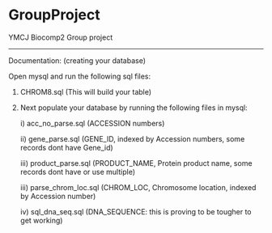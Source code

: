 # GroupProject
YMCJ Biocomp2 Group project

----------------------------------------------------------------------------

Documentation: (creating your database)

Open mysql and run the following sql files:

1. CHROM8.sql (This will build your table)

2. Next populate your database by running the following files in mysql:

    i) acc_no_parse.sql (ACCESSION numbers)
    
    ii) gene_parse.sql (GENE_ID, indexed by Accession numbers, some records dont have Gene_id)
    
    iii) product_parse.sql (PRODUCT_NAME, Protein product name, some records dont have or use multiple)
    
    iii) parse_chrom_loc.sql (CHROM_LOC, Chromosome location, indexed by Accession number)
    
    iv) sql_dna_seq.sql (DNA_SEQUENCE: this is proving to be tougher to get working)


